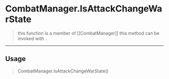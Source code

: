 # CombatManager.IsAttackChangeWarState
> this function is a member of [[CombatManager]]
> this method can be invoked with `.`
-----
## Usage
> CombatManager.IsAttackChangeWarState()
